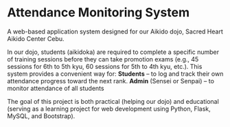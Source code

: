 # Attendance Monitoring System
A web-based application system designed for our Aikido dojo, Sacred Heart Aikido Center Cebu.

In our dojo, students (aikidoka) are required to complete a specific number of training sessions before they can take promotion exams (e.g., 45 sessions for 6th to 5th kyu, 60 sessions for 5th to 4th kyu, etc.). This system provides a convenient way for:
**Students** – to log and track their own attendance progress toward the next rank.
**Admin** (Sensei or Senpai) – to monitor attendance of all students

The goal of this project is both practical (helping our dojo) and educational (serving as a learning project for web development using Python, Flask, MySQL, and Bootstrap).